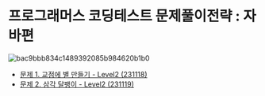 # 프로그래머스 코딩테스트 문제풀이전략 : 자바편

![bac9bbb834c1489392085b984620b1b0](https://github.com/seoli0179/Programmers/assets/105831105/62c61025-ff15-4fac-a61d-e9cc2a2a83bd)

- [문제 1. 교점에 별 만들기 - Level2 (231118)](https://github.com/seoli0179/Programmers/blob/master/%EB%AC%B8%EC%A0%9C%201%20%EA%B5%90%EC%A0%90%EC%97%90%20%EB%B3%84%20%EB%A7%8C%EB%93%A4%EA%B8%B0%20-%20Level2/main.java)
- [문제 2. 삼각 달팽이 - Level2 (231119)](https://github.com/seoli0179/Programmers/blob/master/%EB%AC%B8%EC%A0%9C%202%20%EC%82%BC%EA%B0%81%20%EB%8B%AC%ED%8C%BD%EC%9D%B4%20-%20Level2/main.java)

